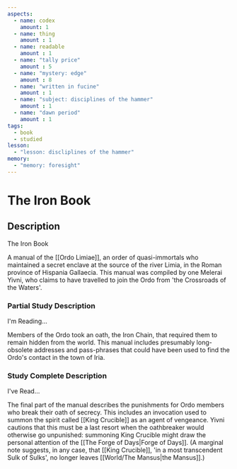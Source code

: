 ```yaml
---
aspects: 
  - name: codex
    amount: 1
  - name: thing
    amount : 1
  - name: readable
    amount : 1
  - name: "tally price"
    amount : 5
  - name: "mystery: edge"
    amount : 8
  - name: "written in fucine"
    amount : 1
  - name: "subject: disciplines of the hammer"
    amount : 1
  - name: "dawn period"
    amount : 1
tags:
  - book
  - studied
lesson:
  - "lesson: discliplines of the hammer"
memory:
  - "memory: foresight"
---
```


# The Iron Book

## Description
The Iron Book

A manual of the [[Ordo Limiae]], an order of quasi-immortals who maintained a secret enclave at the source of the river Limia, in the Roman province of Hispania Gallaecia. This manual was compiled by one Melerai Yivni, who claims to have travelled to join the Ordo from 'the Crossroads of the Waters'.
### Partial Study Description
I'm Reading...

Members of the Ordo took an oath, the Iron Chain, that required them to remain hidden from the world. This manual includes presumably long-obsolete addresses and pass-phrases that could have been used to find the Ordo's contact in the town of Iria.
### Study Complete Description
I've Read...

The final part of the manual describes the punishments for Ordo members who break their oath of secrecy. This includes an invocation used to summon the spirit called [[King Crucible]] as an agent of vengeance. Yivni cautions that this must be a last resort when the oathbreaker would otherwise go unpunished: summoning King Crucible might draw the personal attention of the [[The Forge of Days|Forge of Days]]. (A marginal note suggests, in any case, that [[King Crucible]], 'in a most transcendent Sulk of Sulks', no longer leaves [[World/The Mansus|the Mansus]].)
